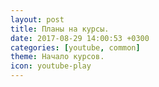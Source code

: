 ```yaml
---
layout: post 
title: Планы на курсы.
date: 2017-08-29 14:00:53 +0300 
categories: [youtube, common]
theme: Начало курсов.
icon: youtube-play
---
```

